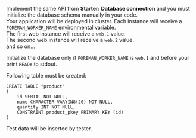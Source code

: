 
Implement the same API from **Starter: Database connection** and you must initialize the database schema manually in your code.  
Your application will be deployed in cluster. Each instance will receive a `FOREMAN_WORKER_NAME` environmental variable.  
The first web instance will receive a `web.1` value.  
The second web instance will receive a `web.2` value.  
and so on...  
  
  
Initialize the database only if `FOREMAN_WORKER_NAME` is `web.1` and before your print `READY` to stdout.

Following table must be created:
```
CREATE TABLE "product"
(
    id SERIAL NOT NULL,
    name CHARACTER VARYING(20) NOT NULL,
    quantity INT NOT NULL,
    CONSTRAINT product_pkey PRIMARY KEY (id)
)
```

Test data will be inserted by tester. 